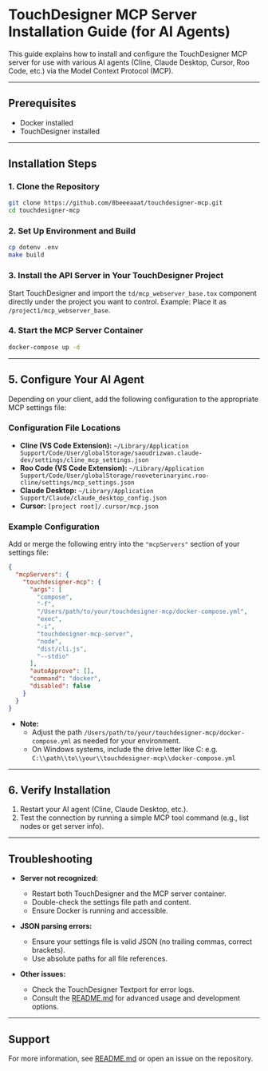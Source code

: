 # TouchDesigner MCP Server Installation Guide (for AI Agents)

This guide explains how to install and configure the TouchDesigner MCP server for use with various AI agents (Cline, Claude Desktop, Cursor, Roo Code, etc.) via the Model Context Protocol (MCP).

---

## Prerequisites

- Docker installed
- TouchDesigner installed

---

## Installation Steps

### 1. Clone the Repository

```bash
git clone https://github.com/8beeeaaat/touchdesigner-mcp.git
cd touchdesigner-mcp
```

### 2. Set Up Environment and Build

```bash
cp dotenv .env
make build
```

### 3. Install the API Server in Your TouchDesigner Project

Start TouchDesigner and import the `td/mcp_webserver_base.tox` component directly under the project you want to control.
Example: Place it as `/project1/mcp_webserver_base`.

### 4. Start the MCP Server Container

```bash
docker-compose up -d
```

---

## 5. Configure Your AI Agent

Depending on your client, add the following configuration to the appropriate MCP settings file:

### Configuration File Locations

- **Cline (VS Code Extension):**
  `~/Library/Application Support/Code/User/globalStorage/saoudrizwan.claude-dev/settings/cline_mcp_settings.json`
- **Roo Code (VS Code Extension):**
  `~/Library/Application Support/Code/User/globalStorage/rooveterinaryinc.roo-cline/settings/mcp_settings.json`
- **Claude Desktop:**
  `~/Library/Application Support/Claude/claude_desktop_config.json`
- **Cursor:**
  `[project root]/.cursor/mcp.json`

### Example Configuration

Add or merge the following entry into the `"mcpServers"` section of your settings file:

```json
{
  "mcpServers": {
    "touchdesigner-mcp": {
      "args": [
        "compose",
        "-f",
        "/Users/path/to/your/touchdesigner-mcp/docker-compose.yml",
        "exec",
        "-i",
        "touchdesigner-mcp-server",
        "node",
        "dist/cli.js",
        "--stdio"
      ],
      "autoApprove": [],
      "command": "docker",
      "disabled": false
    }
  }
}
```

- **Note:**
  - Adjust the path `/Users/path/to/your/touchdesigner-mcp/docker-compose.yml` as needed for your environment.
  - On Windows systems, include the drive letter like C: e.g. `C:\\path\\to\\your\\touchdesigner-mcp\\docker-compose.yml`

---

## 6. Verify Installation

1. Restart your AI agent (Cline, Claude Desktop, etc.).
2. Test the connection by running a simple MCP tool command (e.g., list nodes or get server info).

---

## Troubleshooting

- **Server not recognized:**
  - Restart both TouchDesigner and the MCP server container.
  - Double-check the settings file path and content.
  - Ensure Docker is running and accessible.

- **JSON parsing errors:**
  - Ensure your settings file is valid JSON (no trailing commas, correct brackets).
  - Use absolute paths for all file references.

- **Other issues:**
  - Check the TouchDesigner Textport for error logs.
  - Consult the [README.md](./README.md) for advanced usage and development options.

---


## Support

For more information, see [README.md](./README.md) or open an issue on the repository.
